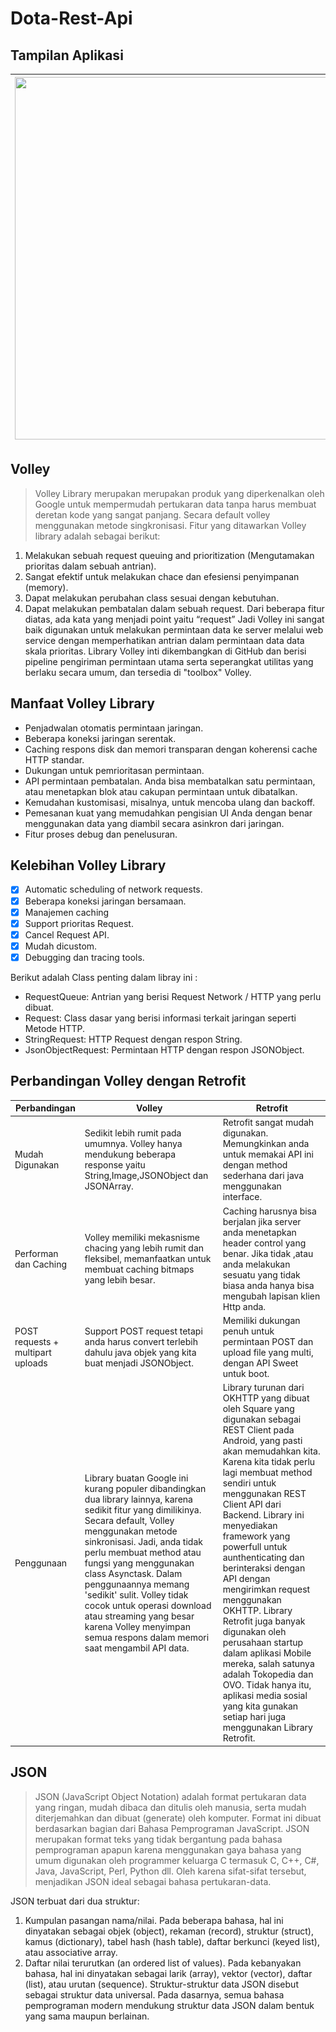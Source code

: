 # Dota-Rest-Api
## Tampilan Aplikasi
|<img src="ScreenRecording.gif" width="580" height= "580">|<img src="Screenshot_20210510-153309_DotaApi.jpg" width="580" height= "580">|<img src="Screenshot_20210510-153300_DotaApi.jpg" width="580" height= "580">|
|---|---|---|
## Volley
> Volley Library merupakan merupakan produk yang diperkenalkan oleh Google untuk
mempermudah pertukaran data tanpa harus membuat deretan kode yang sangat panjang. Secara
default volley menggunakan metode singkronisasi.
Fitur yang ditawarkan Volley library adalah sebagai berikut:
1. Melakukan sebuah request queuing and prioritization (Mengutamakan prioritas dalam sebuah antrian).
2. Sangat efektif untuk melakukan chace dan efesiensi penyimpanan (memory).
3. Dapat melakukan perubahan class sesuai dengan kebutuhan.
4. Dapat melakukan pembatalan dalam sebuah request.
Dari beberapa fitur diatas, ada kata yang menjadi point yaitu “request” Jadi Volley ini
sangat baik digunakan untuk melakukan permintaan data ke server melalui web service dengan
memperhatikan antrian dalam permintaan data data skala prioritas.
Library Volley inti dikembangkan di GitHub dan berisi pipeline pengiriman permintaan
utama serta seperangkat utilitas yang berlaku secara umum, dan tersedia di "toolbox" Volley.
## Manfaat Volley Library
* Penjadwalan otomatis permintaan jaringan.
* Beberapa koneksi jaringan serentak.
* Caching respons disk dan memori transparan dengan koherensi cache HTTP standar.
* Dukungan untuk pemrioritasan permintaan.
* API permintaan pembatalan. Anda bisa membatalkan satu permintaan, atau menetapkan blok atau cakupan permintaan untuk dibatalkan.
* Kemudahan kustomisasi, misalnya, untuk mencoba ulang dan backoff.
* Pemesanan kuat yang memudahkan pengisian UI Anda dengan benar menggunakan data yang diambil secara asinkron dari jaringan.
* Fitur proses debug dan penelusuran.
## Kelebihan Volley Library
- [x] Automatic scheduling of network requests.
- [x] Beberapa koneksi jaringan bersamaan.
- [x] Manajemen caching
- [x] Support prioritas Request.
- [x] Cancel Request API.
- [x] Mudah dicustom.
- [x] Debugging dan tracing tools.

Berikut adalah Class penting dalam libray ini :
* RequestQueue: Antrian yang berisi Request Network / HTTP yang perlu dibuat.
* Request: Class dasar yang berisi informasi terkait jaringan seperti Metode HTTP.
* StringRequest: HTTP Request dengan respon String.
* JsonObjectRequest: Permintaan HTTP dengan respon JSONObject.
## Perbandingan Volley dengan Retrofit
|**Perbandingan**|Volley|Retrofit|
|---|---|---|
|Mudah Digunakan|Sedikit lebih rumit pada umumnya. Volley hanya mendukung beberapa response yaitu String,Image,JSONObject dan JSONArray.|Retrofit sangat mudah digunakan. Memungkinkan anda untuk memakai API ini dengan method sederhana dari java menggunakan interface.|
|Performan dan Caching|Volley memiliki mekasnisme chacing yang lebih rumit dan fleksibel, memanfaatkan untuk membuat caching bitmaps yang lebih besar.|Caching harusnya bisa berjalan jika server anda menetapkan header control yang benar. Jika tidak ,atau anda melakukan sesuatu yang tidak biasa anda hanya bisa mengubah lapisan klien Http anda.|
|POST requests + multipart uploads|Support POST request tetapi anda harus convert terlebih dahulu java objek yang kita buat menjadi JSONObject.|Memiliki dukungan penuh untuk permintaan POST dan upload file yang multi, dengan API Sweet untuk boot.|
|Penggunaan|Library buatan Google ini kurang populer dibandingkan dua library lainnya, karena sedikit fitur yang dimilikinya.  Secara default, Volley menggunakan metode sinkronisasi.  Jadi, anda tidak perlu membuat method atau fungsi yang menggunakan class Asynctask.  Dalam penggunaannya memang 'sedikit' sulit.  Volley tidak cocok untuk operasi download  atau streaming yang besar karena Volley menyimpan semua respons dalam memori saat mengambil API data.|Library turunan dari OKHTTP yang dibuat oleh Square yang digunakan sebagai REST Client pada Android, yang pasti akan memudahkan kita.  Karena kita tidak perlu lagi membuat method sendiri untuk menggunakan REST Client API dari Backend.  Library ini menyediakan framework yang powerfull untuk aunthenticating dan berinteraksi dengan API dengan mengirimkan request menggunakan OKHTTP.  Library Retrofit juga banyak digunakan oleh perusahaan startup dalam aplikasi Mobile mereka, salah satunya adalah Tokopedia dan OVO.  Tidak hanya itu, aplikasi media sosial yang kita gunakan setiap hari juga menggunakan Library Retrofit.
## JSON
> JSON (JavaScript Object Notation) adalah format pertukaran data yang ringan, mudah
dibaca dan ditulis oleh manusia, serta mudah diterjemahkan dan dibuat (generate) oleh komputer.
Format ini dibuat berdasarkan bagian dari Bahasa Pemprograman JavaScript. JSON merupakan
format teks yang tidak bergantung pada bahasa pemprograman apapun karena menggunakan
gaya bahasa yang umum digunakan oleh programmer keluarga C termasuk C, C++, C#, Java,
JavaScript, Perl, Python dll. Oleh karena sifat-sifat tersebut, menjadikan JSON ideal sebagai
bahasa pertukaran-data.

JSON terbuat dari dua struktur:
1. Kumpulan pasangan nama/nilai. Pada beberapa bahasa, hal ini dinyatakan sebagai objek
(object), rekaman (record), struktur (struct), kamus (dictionary), tabel hash (hash table),
daftar berkunci (keyed list), atau associative array.
2. Daftar nilai terurutkan (an ordered list of values). Pada kebanyakan bahasa, hal ini
dinyatakan sebagai larik (array), vektor (vector), daftar (list), atau urutan (sequence).
Struktur-struktur data JSON disebut sebagai struktur data universal. Pada dasarnya,
semua bahasa pemprograman modern mendukung struktur data JSON dalam bentuk yang sama
maupun berlainan.

